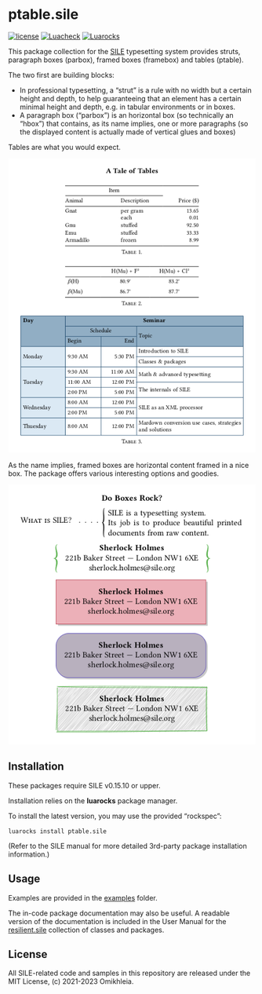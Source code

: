 # ptable.sile

[![license](https://img.shields.io/github/license/Omikhleia/ptable.sile?label=License)](LICENSE)
[![Luacheck](https://img.shields.io/github/actions/workflow/status/Omikhleia/ptable.sile/luacheck.yml?branch=main&label=Luacheck&logo=Lua)](https://github.com/Omikhleia/ptable.sile/actions?workflow=Luacheck)
[![Luarocks](https://img.shields.io/luarocks/v/Omikhleia/ptable.sile?label=Luarocks&logo=Lua)](https://luarocks.org/modules/Omikhleia/ptable.sile)

This package collection for the [SILE](https://github.com/sile-typesetter/sile) typesetting
system provides struts, paragraph boxes (parbox), framed boxes (framebox) and
tables (ptable).

The two first are building blocks:

- In professional typesetting, a “strut” is a rule with no width but a certain
  height and depth, to help guaranteeing that an element has a certain minimal
  height and depth, e.g. in tabular environments or in boxes.
- A paragraph box (“parbox”) is an horizontal box (so technically an “hbox”)
  that contains, as its name implies, one or more paragraphs (so the displayed
  content is actually made of vertical glues and boxes)

Tables are what you would expect.

![tables](tables.png "Table examples")

As the name implies, framed boxes are horizontal content framed in a nice
box. The package offers various interesting options and goodies.

![framed boxes](framebox.png "Framed box examples")

## Installation

These packages require SILE v0.15.10 or upper.

Installation relies on the **luarocks** package manager.

To install the latest version, you may use the provided “rockspec”:

```
luarocks install ptable.sile
```

(Refer to the SILE manual for more detailed 3rd-party package installation information.)

## Usage

Examples are provided in the [examples](./examples) folder.

The in-code package documentation may also be useful.
A readable version of the documentation is included in the User Manual for
the [resilient.sile](https://github.com/Omikhleia/resilient.sile) collection
of classes and packages.

## License

All SILE-related code and samples in this repository are released under the MIT License, (c) 2021-2023 Omikhleia.
